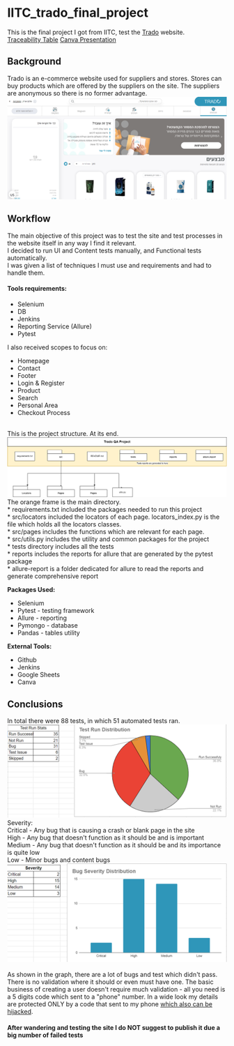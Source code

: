 # IITC_trado_final_project
This is the final project I got from IITC, test the [Trado](https://qa.trado.co.il/) website. 
<br>
[Traceability Table](https://docs.google.com/spreadsheets/d/1jfXS1ULfvSClLK54Y-GzYlcyPZ_MT5OyncIkZ5uJANw/edit?usp=sharing)
[Canva Presentation](https://www.canva.com/design/DAFequwnR4M/JJ-JAafHaiCT2Y0QvwMWVA/view?utm_content=DAFequwnR4M&utm_campaign=designshare&utm_medium=link&utm_source=publishsharelink)

<h2>Background</h2>
Trado is an e-commerce website used for suppliers and stores. Stores can buy products which are offered by the suppliers on the site.
The suppliers are anonymous so there is no former advantage. <br>
<img src="media\homepage.png">


<h2>Workflow</h2>
The main objective of this project was to test the site and test processes in the website itself in any way I find it relevant.
<br>
I decided to run UI and Content tests manually, and Functional tests automatically. 
<br>
I was given a list of techniques I must use and requirements and had to handle them.
<br>
<h4>Tools requirements:</h4>
<ul>
    <li>Selenium</li>
    <li>DB</li>
    <li>Jenkins</li>
    <li>Reporting Service (Allure)</li>
    <li>Pytest</li>
</ul>
I also received scopes to focus on:
<ul>
    <li>Homepage</li>
    <li>Contact</li> 
    <li>Footer</li>
    <li>Login & Register</li>
    <li>Product</li>
    <li>Search</li>
    <li>Personal Area</li>
    <li>Checkout Process</li>
</ul>
<br>
This is the project structure. At its end.
<img src='media/UML.png'>
The orange frame is the main directory. <br>
* requirements.txt included the packages needed to run this project <br>
* src/locators included the locators of each page. locators_index.py is the file which holds all the locators classes. <br>
* src/pages includes the functions which are relevant for each page. <br>
* src/utils.py includes the utility and common packages for the project <br>
* tests directory includes all the tests <br>
* reports includes the reports for allure that are generated by the pytest package <br>
* allure-report is a folder dedicated for allure to read the reports and generate comprehensive report <br>

<strong>Packages Used:</strong>
<ul>
    <li>Selenium</li>
    <li>Pytest - testing framework</li>
    <li>Allure - reporting</li>
    <li>Pymongo - database</li>
    <li>Pandas - tables utility</li>
</ul>
<strong>External Tools:</strong>
<ul>
    <li>Github</li>
    <li>Jenkins</li>
    <li>Google Sheets</li>
    <li>Canva</li>
</ul>



<h2> Conclusions </h2>
In total there were 88 tests, in which 51 automated tests ran.
<div>
<img src="media\allure_test_results.png">
</div>


<div>
Severity: <br>
Critical - Any bug that is causing a crash or blank page in the site <br>
High - Any bug that doesn't function as it should be and is important <br>
Medium - Any bug that doesn't function as it should be and its importance is quite low <br>
Low - Minor bugs and content bugs
<img src="media\bug_severity_distro.png">
</div>

<br>
As shown in the graph, there are a lot of bugs and test which didn't pass. 
There is no validation where it should or even must have one. The basic business of creating a user doesn't require much validation - all you need is a 5 digits code which sent to a "phone" number.
In a wide look my details are protected ONLY by a code that sent to my phone <a href="https://teampassword.com/blog/how-does-one-time-password-hijacking-work">which also can be hijacked</a>.

<h4>After wandering and testing the site I do NOT suggest to publish it due a big number of failed tests</h4>
